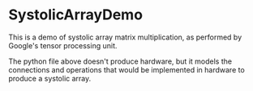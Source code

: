 # SystolicArrayDemo
This is a demo of systolic array matrix multiplication, as performed by Google's tensor processing unit.


The python file above doesn't produce hardware, but it models the connections and operations that would be implemented in hardware to produce a systolic array.
